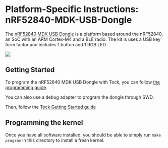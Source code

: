 Platform-Specific Instructions: nRF52840-MDK-USB-Dongle
===================================

The [nRF52840 MDK USB Dongle](https://store.makerdiary.com/collections/frontpage/products/nrf52840-mdk-usb-dongle-w-case)
is a platform based around the nRF52840, an SoC with an ARM Cortex-M4 and a BLE radio.
The kit is uses a USB key form factor and includes 1 button and 1 RGB LED.

![](https://github.com/makerdiary/nrf52840-mdk-usb-dongle/raw/master/docs/images/dongle_pcba_case.jpg)

## Getting Started

To program the nRF52840 MDK USB Dongle with Tock, you can follow [the programming guide](https://wiki.makerdiary.com/nrf52840-mdk-usb-dongle/programming/).

You can also use a debug adapter to program the dongle through SWD.

Then, follow the [Tock Getting Started guide](../../../doc/Getting_Started.md)


## Programming the kernel
Once you have all software installed, you should be able to simply run
`make program` in this directory to install a fresh kernel.

